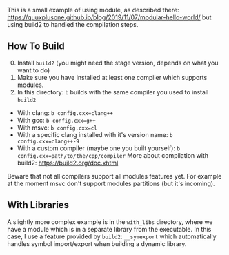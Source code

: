 
This is a small example of using module, as described there: https://quuxplusone.github.io/blog/2019/11/07/modular-hello-world/
but using build2 to handled the compilation steps.

How To Build
------------

0. Install `build2` (you might need the stage version, depends on what you want to do)
1. Make sure you have installed at least one compiler which supports modules.
2. In this directory: `b` builds with the same compiler you used to install `build2`
 - With clang: `b config.cxx=clang++`
 - With gcc: `b config.cxx=g++`
 - With msvc: `b config.cxx=cl`
 - With a specific clang installed with it's version name: `b config.cxx=clang++-9`
 - With a custom compiler (maybe one you built yourself): `b config.cxx=path/to/the/cpp/compiler`
More about compilation with build2: https://build2.org/doc.xhtml


Beware that not all compilers support all modules features yet. For example at the moment msvc don't support modules partitions (but it's incoming).

With Libraries
--------------

A slightly more complex example is in the `with_libs` directory, where we have a module which is in a separate library from the executable.
In this case, I use a feature provided by `build2`:  `__symexport` which automatically handles symbol import/export when building a dynamic library.


